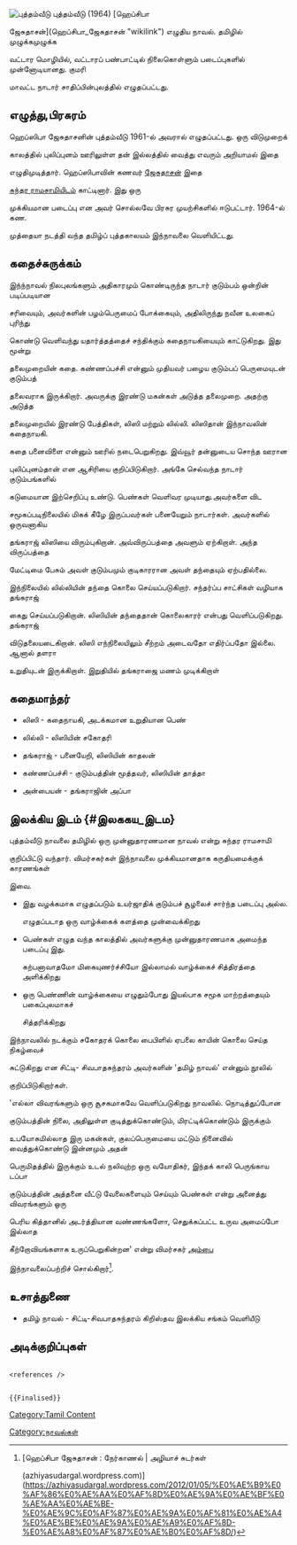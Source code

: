 ![புத்தம்வீடு](Puthamvidu.jpg "புத்தம்வீடு") புத்தம்வீடு (1964) [ஹெப்சிபா
ஜேசுதாசன்](ஹெப்சிபா_ஜேசுதாசன் "wikilink") எழுதிய நாவல். தமிழில் முழுக்கமுழுக்க
வட்டார மொழியில், வட்டாரப் பண்பாட்டில் நிலைகொள்ளும் படைப்புகளில் முன்னோடியானது. குமரி
மாவட்ட நாடார் சாதிப்பின்புலத்தில் எழுதப்பட்டது.

## எழுத்து,பிரசுரம்

ஹெப்ஸிபா ஜேசுதாசனின் புத்தம்வீடு 1961-ல் அவரால் எழுதப்பட்டது. ஒரு விடுமுறைக்
காலத்தில் புலிப்புனம் ஊரிலுள்ள தன் இல்லத்தில் வைத்து எவரும் அறியாமல் இதை
எழுதிமுடித்தார். ஹெப்ஸிபாவின் கணவர் [ஜேசுதாசன்](ஜேசுதாசன் "wikilink") இதை
[சுந்தர ராமசாமியிடம்](சுந்தர_ராமசாமி "wikilink") காட்டினார். இது ஒரு
முக்கியமான படைப்பு என அவர் சொல்லவே பிரசுர முயற்சிகளில் ஈடுபட்டார். 1964-ல் கண.
முத்தையா நடத்தி வந்த தமிழ்ப் புத்தகாலயம் இந்நாவலை வெளியிட்டது.

## கதைச்சுருக்கம்

இந்ந்நாவல் நிலபுலங்களும் அதிகாரமும் கொண்டிருந்த நாடார் குடும்பம் ஒன்றின் படிப்படியான
சரிவையும், அவர்களின் பழம்பெருமைப் போக்கையும், அதிலிருந்து நவீன உலகைப் புரிந்து
கொண்டு வெளிவந்து யதார்த்தத்தைச் சந்திக்கும் கதைநாயகியையும் காட்டுகிறது. இது மூன்று
தலைமுறையின் கதை. கண்ணப்பச்சி என்னும் முதியவர் பழைய குடும்பப் பெருமையுடன் குடும்பத்
தலைவராக இருக்கிறார். அவருக்கு இரண்டு மகன்கள் அடுத்த தலைமுறை. அதற்கு அடுத்த
தலைமுறையில் இரண்டு பேத்திகள், லிஸி மற்றும் லில்லி. லிஸிதான் இந்நாவலின் கதைநாயகி.

கதை பனைவிளை என்னும் ஊரில் நடைபெறுகிறது. இவ்வூர் தன்னுடைய சொந்த ஊரான
புலிப்புனம்தான் என ஆசிரியை குறிப்பிடுகிறார். அங்கே செல்வந்த நாடார் குடும்பங்களில்
கடுமையான இற்செறிப்பு உண்டு. பெண்கள் வெளிவர முடியாது.அவர்களை விட
சமூகப்படிநிலையில் மிகக் கீழே இருப்பவர்கள் பனையேறும் நாடார்கள். அவர்களில் ஒருவனாகிய
தங்கராஜ் லிஸியை விரும்புகிறான். அவ்விருப்பத்தை அவளும் ஏற்கிறாள். அந்த விருப்பத்தை
மேட்டிமை பேசும் அவள் குடும்பமும் குடிகாரரான அவள் தந்தையும் ஏற்பதில்லை.

இந்நிலையில் லில்லியின் தந்தை கொலை செய்யப்படுகிறார். சந்தர்ப்ப சாட்சிகள் வழியாக தங்கராஜ்
கைது செய்யப்படுகிறான். லிஸியின் தந்தைதான் கொலைகாரர் என்பது வெளிப்படுகிறது. தங்கராஜ்
விடுதலையடைகிறான். லிஸி எந்நிலையிலும் சீற்றம் அடைவதோ எதிர்ப்பதோ இல்லை. ஆனால் தளரா
உறுதியுடன் இருக்கிறாள். இறுதியில் தங்கராஜை மணம் முடிக்கிறாள்

## கதைமாந்தர்

-   லிஸி - கதைநாயகி, அடக்கமான உறுதியான பெண்
-   லில்லி - லிஸியின் சகோதரி
-   தங்கராஜ் - பனையேறி, லிஸியின் காதலன்
-   கண்ணப்பச்சி - குடும்பத்தின் மூத்தவர், லிஸியின் தாத்தா
-   அன்பையன் - தங்கராஜின் அப்பா

## இலக்கிய இடம் {#இலககய_இடம}

புத்தம்வீடு நாவலை தமிழில் ஒரு முன்னுதாரணமான நாவல் என்று சுந்தர ராமசாமி
குறிப்பிட்டு வந்தார். விமர்சகர்கள் இந்நாவலை முக்கியமானதாக கருதியமைக்குக் காரணங்கள்
இவை.

-   இது வழக்கமாக எழுதப்படும் உயர்ஜாதிக் குடும்பச் சூழலைச் சார்ந்த படைப்பு அல்ல.
    எழுதப்படாத ஒரு வாழ்க்கைக் களத்தை முன்வைக்கிறது
-   பெண்கள் எழுத வந்த காலத்தில் அவர்களுக்கு முன்னுதாரணமாக அமைந்த படைப்பு இது.
    கற்பனாவாதமோ மிகையுணர்ச்சியோ இல்லாமல் வாழ்க்கைச் சித்திரத்தை அளிக்கிறது
-   ஒரு பெண்ணின் வாழ்க்கையை எழுதும்போது இயல்பாக சமூக மாற்றத்தையும் பகைப்புலமாகச்
    சித்தரிக்கிறது

இந்நாவலில் நடக்கும் சகோதரக் கொலை பைபிளில் ஏபலை காயின் கொலை செய்த நிகழ்வைச்
சுட்டுகிறது என சிட்டி- சிவபாதசுந்தரம் அவர்களின் 'தமிழ் நாவல்' என்னும் நூலில்
குறிப்பிடுகிறார்கள்.

'எல்லா விவரங்களும் ஒரு சூசகமாகவே வெளிப்படுகிறது நாவலில். நொடித்துப்போன
குடும்பத்தின் நிலை, அதிலுள்ள குடித்துக்கொண்டும், மிரட்டிக்கொண்டும் இருக்கும்
உபயோகமில்லாத இரு மகன்கள், குலப்பெருமையை மட்டும் நினைவில் வைத்துக்கொண்டு இன்னமும் அதன்
பெருமிதத்தில் இருக்கும் உடல் நலிவுற்ற ஒரு வயோதிகர், இந்தக் காலி பெருங்காய டப்பா
குடும்பத்தின் அத்தனை வீட்டு வேலைகளையும் செய்யும் பெண்கள் என்று அனைத்து விவரங்களும் ஒரு
பெரிய கித்தானில் அடர்த்தியான வண்ணங்களோ, செதுக்கப்பட்ட உருவ அமைப்போ இல்லாத
கீற்றோவியங்களாக உருப்பெறுகின்றன' என்று விமர்சகர் [அம்பை](அம்பை "wikilink")
இந்நாவலைப்பற்றிச் சொல்கிறார்[^1].

## உசாத்துணை

-   தமிழ் நாவல் - சிட்டி-சிவபாதசுந்தரம் கிறிஸ்தவ இலக்கிய சங்கம் வெளியீடு

## அடிக்குறிப்புகள்

```{=html}
<references />
```
```{=mediawiki}
{{Finalised}}
```
[Category:Tamil Content](Category:Tamil_Content "wikilink")
[Category:நாவல்கள்](Category:நாவல்கள் "wikilink")

[^1]: [ஹெப்சிபா ஜேசுதாசன் : நேர்காணல் \| அழியாச் சுடர்கள்
    (azhiyasudargal.wordpress.com)](https://azhiyasudargal.wordpress.com/2012/01/05/%E0%AE%B9%E0%AF%86%E0%AE%AA%E0%AF%8D%E0%AE%9A%E0%AE%BF%E0%AE%AA%E0%AE%BE-%E0%AE%9C%E0%AF%87%E0%AE%9A%E0%AF%81%E0%AE%A4%E0%AE%BE%E0%AE%9A%E0%AE%A9%E0%AF%8D-%E0%AE%A8%E0%AF%87%E0%AE%B0%E0%AF%8D/)
